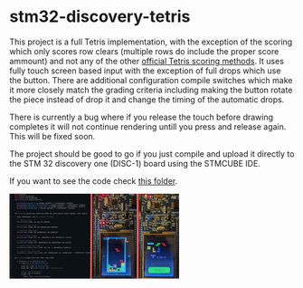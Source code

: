 # stm32-discovery-tetris
This project is a full Tetris implementation, with the exception of the scoring which only scores row clears (multiple rows do include the proper score ammount) and not any of the other [official Tetris scoring methods](https://tetris.wiki/Scoring). It uses fully touch screen based input with the exception of full drops which use the button. There are additional configuration compile switches which make it more closely match the grading criteria including making the button rotate the piece instead of drop it and change the timing of the automatic drops.

There is currently a bug where if you release the touch before drawing completes it will not continue rendering untill you press and release again. This will be fixed soon.

The project should be good to go if you just compile and upload it directly to the STM 32 discovery one (DISC-1) board using the STMCUBE IDE.

If you want to see the code check [this folder](PHindesFinal/Core).

<img src="demo.jpg" width="300px" />
